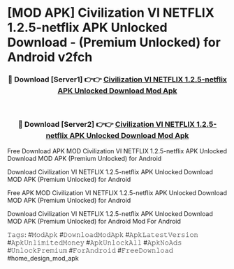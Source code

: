 # [MOD APK] Civilization VI NETFLIX 1.2.5-netflix APK Unlocked Download - (Premium Unlocked) for Android v2fch



<div align="center">
<h3>🔴 Download [Server1] 👉👉 <a href="https://momento.my/?title=Civilization_VI_NETFLIX_1.2.5-netflix_APK_Unlocked_Download">Civilization VI NETFLIX 1.2.5-netflix APK Unlocked Download Mod Apk</a></h3><br>

<h3>🔴 Download [Server2] 👉👉 <a href="https://momento.my/?title=Civilization_VI_NETFLIX_1.2.5-netflix_APK_Unlocked_Download">Civilization VI NETFLIX 1.2.5-netflix APK Unlocked Download Mod Apk</a></h3>
</div>



Free Download APK MOD Civilization VI NETFLIX 1.2.5-netflix APK Unlocked Download MOD APK (Premium Unlocked) for Android

Download Civilization VI NETFLIX 1.2.5-netflix APK Unlocked Download MOD APK (Premium Unlocked) for Android

Free APK MOD Civilization VI NETFLIX 1.2.5-netflix APK Unlocked Download MOD APK (Premium Unlocked) for Android

Download Civilization VI NETFLIX 1.2.5-netflix APK Unlocked Download MOD APK (Premium Unlocked) for Android Mod For Android

𝚃𝚊𝚐𝚜: #𝙼𝚘𝚍𝙰𝚙𝚔 #𝙳𝚘𝚠𝚗𝚕𝚘𝚊𝚍𝙼𝚘𝚍𝙰𝚙𝚔 #𝙰𝚙𝚔𝙻𝚊𝚝𝚎𝚜𝚝𝚅𝚎𝚛𝚜𝚒𝚘𝚗 #𝙰𝚙𝚔𝚄𝚗𝚕𝚒𝚖𝚒𝚝𝚎𝚍𝙼𝚘𝚗𝚎𝚢 #𝙰𝚙𝚔𝚄𝚗𝚕𝚘𝚌𝚔𝙰𝚕𝚕 #𝙰𝚙𝚔𝙽𝚘𝙰𝚍𝚜 #𝚄𝚗𝚕𝚘𝚌𝚔𝙿𝚛𝚎𝚖𝚒𝚞𝚖 #𝙵𝚘𝚛𝙰𝚗𝚍𝚛𝚘𝚒𝚍 #𝙵𝚛𝚎𝚎𝙳𝚘𝚠𝚗𝚕𝚘𝚊𝚍 #home_design_mod_apk
